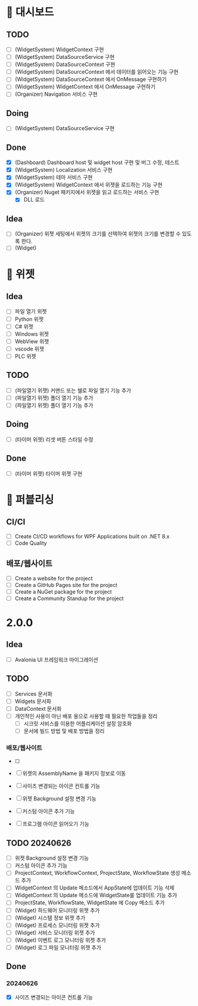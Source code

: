# 📅 대시보드

## TODO
- [ ] (WidgetSystem) WidgetContext 구현
- [ ] (WidgetSystem) DataSourceService 구현
- [ ] (WidgetSystem) DataSourceContext 구현
- [ ] (WidgetSystem) DataSourceContext 에서 데이터를 읽어오는 기능 구현
- [ ] (WidgetSystem) DataSourceContext 에서 OnMessage 구현하기
- [ ] (WidgetSystem) WidgetContext 에서 OnMessage 구현하기 
- [ ] (Organizer) Navigation 서비스 구현

## Doing
- [ ] (WidgetSystem) DataSourceService 구현

## Done
- [x] (Dashboard) Dashboard host 및 widget host 구현 및 버그 수정, 테스트
- [x] (WidgetSystem) Localization 서비스 구현
- [x] (WidgetSystem) 테마 서비스 구현
- [x] (WidgetSystem) WidgetContext 에서 위젯을 로드하는 기능 구현
- [x] (Organizer) Nuget 패키지에서 위젯을 읽고 로드하는 서비스 구현
  - [x] DLL 로드

## Idea
- [ ] (Organizer) 위젯 세팅에서 위젯의 크기를 선택하여 위젯의 크기를 변경할 수 있도록 한다.
- [ ] (Widget) 

# 📅 위젯
## Idea
- [ ] 파일 열기 위젯
- [ ] Python 위젯
- [ ] C# 위젯
- [ ] Windows 위젯
- [ ] WebView 위젯
- [ ] vscode 위젯
- [ ] PLC 위젯

## TODO
- [ ] (파일열기 위젯) 커맨드 또는 쉘로 파일 열기 기능 추가
- [ ] (파일열기 위젯) 폴더 열기 기능 추가
- [ ] (파일열기 위젯) 폴더 열기 기능 추가

## Doing
- [ ] (타이머 위젯) 리셋 버튼 스타일 수정

## Done
- [ ] (타이머 위젯) 타이머 위젯 구현


# 📅 퍼블리싱

## CI/CI
- [ ] Create CI/CD workflows for WPF Applications built on .NET 8.x
- [ ] Code Quality

## 배포/웹사이트
- [ ] Create a website for the project
- [ ] Create a GitHub Pages site for the project
- [ ] Create a NuGet package for the project
- [ ] Create a Community Standup for the project

# 2.0.0

## Idea
- [ ] Avalonia UI 프레임워크 마이그레이션

## TODO
- [ ] Services 문서화
- [ ] Widgets 문서화
- [ ] DataContext 문서화
- [ ] 개인적인 사용이 아닌 배포 용으로 사용할 때 필요한 작업들을 정리
  - [ ] 시크릿 서비스를 이용한 어플리케이션 설정 암호화
  - [ ] 문서에 빌드 방법 및 배포 방법을 정리

### 배포/웹사이트
- [ ] 
- [ ] 위젯의 AssemblyName 을 패키지 정보로 이동
- [ ] 사이즈 변경되는 아이콘 컨트롤 기능
- [ ] 위젯 Background 설정 변경 기능
- [ ] 커스텀 아이콘 추가 기능
- [ ] 프로그램 아이콘 읽어오기 기능


## TODO 20240626
- [ ] 위젯 Background 설정 변경 기능
- [ ] 커스텀 아이콘 추가 기능
- [ ] ProjectContext, WorkflowContext, ProjectState, WorkflowState 생성 메소드 추가
- [ ] WidgetContext 의 Update 메소드에서 AppState에 업데이트 기능 삭제
- [ ] WidgetContext 의 Update 메소드에 WidgetState를 업데이트 기능 추가 
- [ ] ProjectState, WorkflowState, WidgetState 에 Copy 메소드 추가 
- [ ] (Widget) 하드웨어 모니터링 위젯 추가
- [ ] (Widget) 시스템 정보 위젯 추가
- [ ] (Widget) 프로세스 모니터링 위젯 추가
- [ ] (Widget) 서비스 모니터링 위젯 추가
- [ ] (Widget) 이벤트 로그 모니터링 위젯 추가
- [ ] (Widget) 로그 파일 모니터링 위젯 추가

## Done
### 20240626
- [x] 사이즈 변경되는 아이콘 컨트롤 기능
